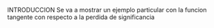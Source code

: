 INTRODUCCION
Se va a mostrar un ejemplo particular con la funcion tangente con respecto a la perdida de significancia

